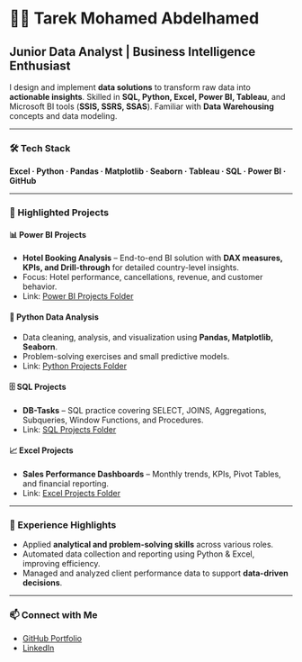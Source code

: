<h1>👨‍💻 Tarek Mohamed Abdelhamed</h1>
<h2>Junior Data Analyst | Business Intelligence Enthusiast</h2>

<p>I design and implement <strong>data solutions</strong> to transform raw data into <strong>actionable insights</strong>. Skilled in <strong>SQL, Python, Excel, Power BI, Tableau</strong>, and Microsoft BI tools (<strong>SSIS, SSRS, SSAS</strong>). Familiar with <strong>Data Warehousing</strong> concepts and data modeling.</p>

<hr>

<h3>🛠 Tech Stack</h3>
<p><strong>Excel · Python · Pandas · Matplotlib · Seaborn · Tableau · SQL · Power BI · GitHub</strong></p>

<hr>

<h3>📂 Highlighted Projects</h3>

<h4>📊 Power BI Projects</h4>
<ul>
<li><strong>Hotel Booking Analysis</strong> – End-to-end BI solution with <strong>DAX measures, KPIs, and Drill-through</strong> for detailed country-level insights.</li>
<li>Focus: Hotel performance, cancellations, revenue, and customer behavior.</li>
<li>Link: <a href="https://github.com/tarek-mohamed-abdelhamed/portfolio/tree/main/powerbi">Power BI Projects Folder</a></li>
</ul>


<h4>🐍 Python Data Analysis</h4>
<ul>
<li>Data cleaning, analysis, and visualization using <strong>Pandas, Matplotlib, Seaborn</strong>.</li>
<li>Problem-solving exercises and small predictive models.</li>
<li>Link: <a href="https://github.com/tarek-mohamed-abdelhamed/portfolio/tree/main/Python">Python Projects Folder</a></li>
</ul>

<h4>🗄️ SQL Projects</h4>
<ul>
<li><strong>DB-Tasks</strong> – SQL practice covering SELECT, JOINS, Aggregations, Subqueries, Window Functions, and Procedures.</li>
<li>Link: <a href="https://github.com/tarek-mohamed-abdelhamed/portfolio/tree/main/SQL">SQL Projects Folder</a></li>
</ul>

<h4>📈 Excel Projects</h4>
<ul>
<li><strong>Sales Performance Dashboards</strong> – Monthly trends, KPIs, Pivot Tables, and financial reporting.</li>
<li>Link: <a href="https://github.com/tarek-mohamed-abdelhamed/portfolio/tree/main/Excel">Excel Projects Folder</a></li>
</ul>

<hr>

<h3>💼 Experience Highlights</h3>
<ul>
<li>Applied <strong>analytical and problem-solving skills</strong> across various roles.</li>
<li>Automated data collection and reporting using Python & Excel, improving efficiency.</li>
<li>Managed and analyzed client performance data to support <strong>data-driven decisions</strong>.</li>
</ul>

<hr>

<h3>📫 Connect with Me</h3>
<ul>
<li><a href="https://github.com/tarek-mohamed-abdelhamed/portfolio">GitHub Portfolio</a></li>
<li><a href="https://www.linkedin.com/in/tarek-emam123">LinkedIn</a></li>
</ul>
